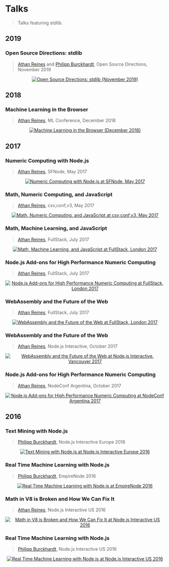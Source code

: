 <!--

@license Apache-2.0

Copyright (c) 2018 The Stdlib Authors.

Licensed under the Apache License, Version 2.0 (the "License");
you may not use this file except in compliance with the License.
You may obtain a copy of the License at

   http://www.apache.org/licenses/LICENSE-2.0

Unless required by applicable law or agreed to in writing, software
distributed under the License is distributed on an "AS IS" BASIS,
WITHOUT WARRANTIES OR CONDITIONS OF ANY KIND, either express or implied.
See the License for the specific language governing permissions and
limitations under the License.

-->

<!--lint disable no-duplicate-headings-in-section-->

# Talks

> Talks featuring stdlib.

## 2019

### Open Source Directions: stdlib

> [Athan Reines][kgryte] and [Philipp Burckhardt][planeshifter], Open Source Directions, November 2019

<div class="image" align="center">
    <a title="Open Source Directions: stdlib" href="https://www.youtube.com/watch?v=SYbp_dr8WWo">
        <img src="https://cdn.jsdelivr.net/gh/stdlib-js/stdlib@66d46fdc5aa64c904479c36c7ed3b069ecd7039d/docs/assets/talks/open_source_directions_november_2019.png" alt="Open Source Directions: stdlib (November 2019)">
    </a>
    <br>
</div>

## 2018

### Machine Learning in the Browser

> [Athan Reines][kgryte], ML Conference, December 2018

<div class="image"  align="center">
    <a title="Machine Learning in the Browser" href="https://www.youtube.com/watch?v=FCl1LfV9TB0">
        <img src="https://cdn.jsdelivr.net/gh/stdlib-js/stdlib@dcb20baa1bb37dfb556918a22825abddbebe3fea/docs/assets/talks/ml_conference_2018_athan_reines.png" alt="Machine Learning in the Browser (December 2018)">
    </a>
</div>

## 2017

### Numeric Computing with Node.js

> [Athan Reines][kgryte], SFNode, May 2017

<div class="image" align="center">
    <a title="Numeric computing with Node.js" href="https://www.youtube.com/watch?v=sYF_pJI93tc">
        <img src="https://cdn.jsdelivr.net/gh/stdlib-js/stdlib@091a6e066f31dbb751f49ae1c02597504b9fd954/docs/assets/sfnode_may_2017_athan_reines.png" alt="Numeric Computing with Node.js at SFNode, May 2017">
    </a>
    <br>
</div>

### Math, Numeric Computing, and JavaScript

> [Athan Reines][kgryte], csv,conf,v3, May 2017

<div class="image" align="center">
    <a title="Math, numeric computing, and JavaScript" href="https://www.youtube.com/watch?v=P4_5LvKmhIc%26list=PLg5zZXwt2ZW5UIz13oI56vfZjF6mvpIXN%26index=44">
        <img src="https://cdn.jsdelivr.net/gh/stdlib-js/stdlib@1e164a683e239214f2e06354319f91fb41f244d3/docs/assets/csv_conf_v3_2017_athan_reines.png" alt="Math, Numeric Computing, and JavaScript at csv,conf,v3, May 2017">
    </a>
    <br>
</div>

### Math, Machine Learning, and JavaScript

> [Athan Reines][kgryte], FullStack, July 2017

<div class="image" align="center">
    <a title="Math, machine learning, and JavaScript" href="https://skillsmatter.com/skillscasts/10364-math-machine-learning-and-javascript">
        <img src="https://cdn.jsdelivr.net/gh/stdlib-js/stdlib@246335b65cfa8c5fbfbed4655d733e64f6cf5643/docs/assets/talks/fullstack_london_2017_athan_reines_1.png" alt="Math, Machine Learning, and JavaScript at FullStack, London 2017">
    </a>
    <br>
</div>

### Node.js Add-ons for High Performance Numeric Computing

> [Athan Reines][kgryte], FullStack, July 2017

<div class="image" align="center">
    <a title="Node.js Add-ons for High Performance Numeric Computing" href="https://skillsmatter.com/skillscasts/10362-node-js-add-ons-for-high-performance-numeric-computing">
        <img src="https://cdn.jsdelivr.net/gh/stdlib-js/stdlib@246335b65cfa8c5fbfbed4655d733e64f6cf5643/docs/assets/talks/fullstack_london_2017_athan_reines_2.png" alt="Node.js Add-ons for High Performance Numeric Computing at FullStack, London 2017">
    </a>
    <br>
</div>

### WebAssembly and the Future of the Web

> [Athan Reines][kgryte], FullStack, July 2017

<div class="image" align="center">
    <a title="WebAssembly and the Future of the Web" href="https://skillsmatter.com/skillscasts/10363-webassembly-and-the-future-of-the-web">
        <img src="https://cdn.jsdelivr.net/gh/stdlib-js/stdlib@2d1aeeeb95d13ec49540a11457a6eba2ed920eaa/docs/assets/talks/fullstack_london_2017_athan_reines_3.png" alt="WebAssembly and the Future of the Web at FullStack, London 2017">
    </a>
    <br>
</div>

### WebAssembly and the Future of the Web

> [Athan Reines][kgryte], Node.js Interactive, October 2017

<div class="image" align="center">
    <a title="WebAssembly and the Future of the Web" href="https://www.youtube.com/watch?v=iJL59lh4IJA&list=PLfMzBWSH11xa-iNnQG2555lgi4574nZOh&index=36">
        <img src="https://cdn.jsdelivr.net/gh/stdlib-js/stdlib@8f234f4e03a550606f46041e34000c1c206e7f9d/docs/assets/talks/nodejs_interactive_vancouver_2017_athan_reines.png" alt="WebAssembly and the Future of the Web at Node.js Interactive, Vancouver 2017">
    </a>
    <br>
</div>

### Node.js Add-ons for High Performance Numeric Computing

> [Athan Reines][kgryte], NodeConf Argentina, October 2017

<div class="image" align="center">
    <a title="Node.js Add-ons for High Performance Numeric Computing" href="https://www.youtube.com/watch?v=mnvfej28vjk&list=PLdrSld1u9v3bksRXRSmT5G0xSjzruRsVB&index=7">
        <img src="https://cdn.jsdelivr.net/gh/stdlib-js/stdlib@2e3bf1763efb19a6927349204f2d8a0c57488aff/docs/assets/talks/nodeconf_argentina_2017_athan_reines.png" alt="Node.js Add-ons for High Performance Numeric Computing at NodeConf Argentina 2017">
    </a>
    <br>
</div>

## 2016

### Text Mining with Node.js

> [Philipp Burckhardt][planeshifter], Node.js Interactive Europe 2016

<div class="image" align="center">
    <a title="Text mining with Node.js" href="https://www.youtube.com/watch?v=r8XOIRebcBU">
        <img src="https://cdn.jsdelivr.net/gh/stdlib-js/stdlib@5d74307be3b368b498679f3dfbdcbf58d7433d21/docs/assets/nodejs_interactive_2016_philipp_burckhardt.png" alt="Text Mining with Node.js at Node.js Interactive Europe 2016">
    </a>
    <br>
</div>

### Real Time Machine Learning with Node.js

> [Philipp Burckhardt][planeshifter], EmpireNode 2016

<div class="image" align="center">
    <a "Real time machine learning with Node.js" href="https://www.youtube.com/watch?v=5Ad3TH8XGSI">
        <img src="https://cdn.jsdelivr.net/gh/stdlib-js/stdlib@1d0f4c869dbc29b55339fc0561ca05bf385a06b5/docs/assets/empire_node_2016_philipp_burckhardt.png" alt="Real Time Machine Learning with Node.js at EmpireNode 2016">
    </a>
    <br>
</div>

### Math in V8 is Broken and How We Can Fix It

> [Athan Reines][kgryte], Node.js Interactive US 2016

<div class="image" align="center">
    <a title="Mathin V8 is broken and how we can fix it" href="https://www.youtube.com/watch?v=03WhsgTpp7g">
        <img src="https://cdn.jsdelivr.net/gh/stdlib-js/stdlib@5dd2d62d0a53359fe163870da082f0462118d9f5/docs/assets/nodejs_interactive_us_2016_athan_reines.png" alt="Math in V8 is Broken and How We Can Fix It at Node.js Interactive US 2016">
    </a>
    <br>
</div>

### Real Time Machine Learning with Node.js

> [Philipp Burckhardt][planeshifter], Node.js Interactive US 2016

<div class="image" align="center">
    <a "Real time machine learning with Node.js" href="https://www.youtube.com/watch?v=fK32__vlVAA">
        <img src="https://cdn.jsdelivr.net/gh/stdlib-js/stdlib@5dd2d62d0a53359fe163870da082f0462118d9f5/docs/assets/nodejs_interactive_us_2016_philipp_burckhardt.png" alt="Real Time Machine Learning with Node.js at Node.js Interactive US 2016">
    </a>
    <br>
</div>

<!-- Section for all links. Make sure to keep an empty line after the `section` element and another before the `/section` close. -->

<section class="links">

[kgryte]: https://github.com/kgryte

[planeshifter]: https://github.com/Planeshifter

</section>

<!-- /.links -->
